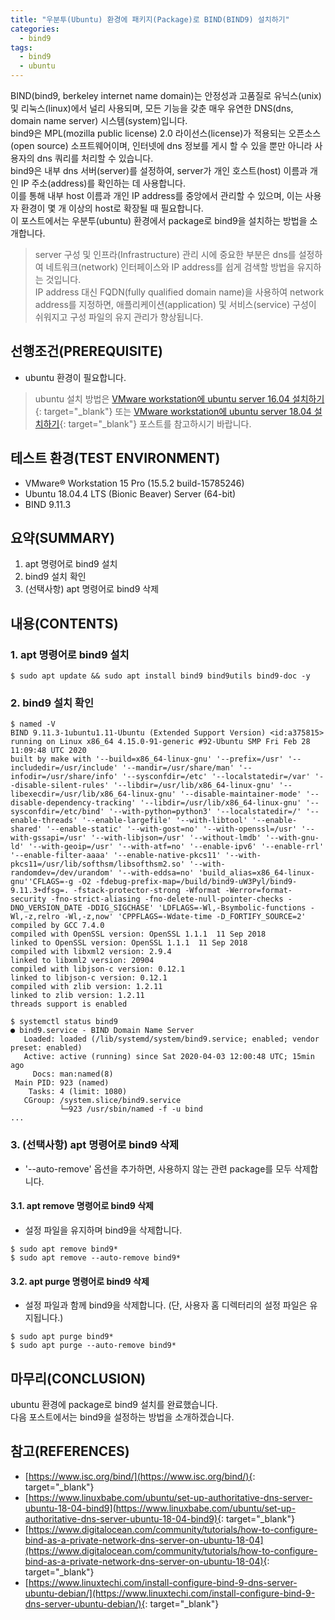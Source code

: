 ```yaml
---
title: "우분투(Ubuntu) 환경에 패키지(Package)로 BIND(BIND9) 설치하기"
categories: 
  - bind9
tags: 
  - bind9
  - ubuntu
---
```



BIND(bind9, berkeley internet name domain)는 안정성과 고품질로 유닉스(unix) 및 리눅스(linux)에서 널리 사용되며, 모든 기능을 갖춘 매우 유연한 DNS(dns, domain name server) 시스템(system)입니다. <br />
bind9은 MPL(mozilla public license) 2.0 라이선스(license)가 적용되는 오픈소스(open source) 소프트웨어이며, 인터넷에 dns 정보를 게시 할 수 있을 뿐만 아니라 사용자의 dns 쿼리를 처리할 수 있습니다.  <br />
bind9은 내부 dns 서버(server)를 설정하여, server가 개인 호스트(host) 이름과 개인 IP 주소(address)를 확인하는 데 사용합니다. <br />
이를 통해 내부 host 이름과 개인 IP address를 중앙에서 관리할 수 ​​있으며, 이는 사용자 환경이 몇 개 이상의 host로 확장될 때 필요합니다. <br />
이 포스트에서는 우분투(ubuntu) 환경에서 package로 bind9을 설치하는 방법을 소개합니다.

> server 구성 및 인프라(Infrastructure) 관리 시에 중요한 부분은 dns를 설정하여 네트워크(network) 인터페이스와 IP address를 쉽게 검색할 방법을 유지하는 것입니다. <br />
IP address 대신 FQDN(fully qualified domain name)을 사용하여 network address를 지정하면, 애플리케이션(application) 및 서비스(service) 구성이 쉬워지고 구성 파일의 유지 관리가 향상됩니다.


## 선행조건(PREREQUISITE)
- ubuntu 환경이 필요합니다.

> ubuntu 설치 방법은 [VMware workstation에 ubuntu server 16.04 설치하기](https://lindarex.github.io/ubuntu/ubuntu-1604-installation/){: target="\_blank"} 또는 [VMware workstation에 ubuntu server 18.04 설치하기](https://lindarex.github.io/ubuntu/ubuntu-1804-installation/){: target="\_blank"} 포스트를 참고하시기 바랍니다.


## 테스트 환경(TEST ENVIRONMENT)
- VMware® Workstation 15 Pro (15.5.2 build-15785246)
- Ubuntu 18.04.4 LTS (Bionic Beaver) Server (64-bit)
- BIND 9.11.3


## 요약(SUMMARY)
1. apt 명령어로 bind9 설치
2. bind9 설치 확인
3. (선택사항) apt 명령어로 bind9 삭제


## 내용(CONTENTS)
### 1. apt 명령어로 bind9 설치
```console
$ sudo apt update && sudo apt install bind9 bind9utils bind9-doc -y
```

### 2. bind9 설치 확인
```console
$ named -V
BIND 9.11.3-1ubuntu1.11-Ubuntu (Extended Support Version) <id:a375815>
running on Linux x86_64 4.15.0-91-generic #92-Ubuntu SMP Fri Feb 28 11:09:48 UTC 2020
built by make with '--build=x86_64-linux-gnu' '--prefix=/usr' '--includedir=/usr/include' '--mandir=/usr/share/man' '--infodir=/usr/share/info' '--sysconfdir=/etc' '--localstatedir=/var' '--disable-silent-rules' '--libdir=/usr/lib/x86_64-linux-gnu' '--libexecdir=/usr/lib/x86_64-linux-gnu' '--disable-maintainer-mode' '--disable-dependency-tracking' '--libdir=/usr/lib/x86_64-linux-gnu' '--sysconfdir=/etc/bind' '--with-python=python3' '--localstatedir=/' '--enable-threads' '--enable-largefile' '--with-libtool' '--enable-shared' '--enable-static' '--with-gost=no' '--with-openssl=/usr' '--with-gssapi=/usr' '--with-libjson=/usr' '--without-lmdb' '--with-gnu-ld' '--with-geoip=/usr' '--with-atf=no' '--enable-ipv6' '--enable-rrl' '--enable-filter-aaaa' '--enable-native-pkcs11' '--with-pkcs11=/usr/lib/softhsm/libsofthsm2.so' '--with-randomdev=/dev/urandom' '--with-eddsa=no' 'build_alias=x86_64-linux-gnu''CFLAGS=-g -O2 -fdebug-prefix-map=/build/bind9-uW3Pyl/bind9-9.11.3+dfsg=. -fstack-protector-strong -Wformat -Werror=format-security -fno-strict-aliasing -fno-delete-null-pointer-checks -DNO_VERSION_DATE -DDIG_SIGCHASE' 'LDFLAGS=-Wl,-Bsymbolic-functions -Wl,-z,relro -Wl,-z,now' 'CPPFLAGS=-Wdate-time -D_FORTIFY_SOURCE=2'
compiled by GCC 7.4.0
compiled with OpenSSL version: OpenSSL 1.1.1  11 Sep 2018
linked to OpenSSL version: OpenSSL 1.1.1  11 Sep 2018
compiled with libxml2 version: 2.9.4
linked to libxml2 version: 20904
compiled with libjson-c version: 0.12.1
linked to libjson-c version: 0.12.1
compiled with zlib version: 1.2.11
linked to zlib version: 1.2.11
threads support is enabled
```

```console
$ systemctl status bind9
● bind9.service - BIND Domain Name Server
   Loaded: loaded (/lib/systemd/system/bind9.service; enabled; vendor preset: enabled)
   Active: active (running) since Sat 2020-04-03 12:00:48 UTC; 15min ago
     Docs: man:named(8)
 Main PID: 923 (named)
    Tasks: 4 (limit: 1080)
   CGroup: /system.slice/bind9.service
           └─923 /usr/sbin/named -f -u bind
...
```

### 3. (선택사항) apt 명령어로 bind9 삭제
- '--auto-remove' 옵션을 추가하면, 사용하지 않는 관련 package를 모두 삭제합니다.

#### 3.1. apt remove 명령어로 bind9 삭제
- 설정 파일을 유지하며 bind9을 삭제합니다.

```console
$ sudo apt remove bind9*
$ sudo apt remove --auto-remove bind9*
```

#### 3.2. apt purge 명령어로 bind9 삭제
- 설정 파일과 함께 bind9을 삭제합니다. (단, 사용자 홈 디렉터리의 설정 파일은 유지됩니다.)

```console
$ sudo apt purge bind9*
$ sudo apt purge --auto-remove bind9*
```


## 마무리(CONCLUSION)
ubuntu 환경에 package로 bind9 설치를 완료했습니다. <br />
다음 포스트에서는 bind9을 설정하는 방법을 소개하겠습니다.


## 참고(REFERENCES)
- [https://www.isc.org/bind/](https://www.isc.org/bind/){: target="\_blank"}
- [https://www.linuxbabe.com/ubuntu/set-up-authoritative-dns-server-ubuntu-18-04-bind9](https://www.linuxbabe.com/ubuntu/set-up-authoritative-dns-server-ubuntu-18-04-bind9){: target="\_blank"}
- [https://www.digitalocean.com/community/tutorials/how-to-configure-bind-as-a-private-network-dns-server-on-ubuntu-18-04](https://www.digitalocean.com/community/tutorials/how-to-configure-bind-as-a-private-network-dns-server-on-ubuntu-18-04){: target="\_blank"}
- [https://www.linuxtechi.com/install-configure-bind-9-dns-server-ubuntu-debian/](https://www.linuxtechi.com/install-configure-bind-9-dns-server-ubuntu-debian/){: target="\_blank"}
